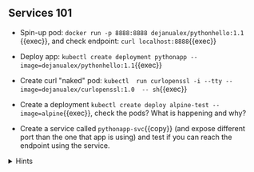 ## Services 101

* Spin-up pod: `docker run -p 8888:8888 dejanualex/pythonhello:1.1 `{{exec}}, and check endpoint: `curl localhost:8888`{{exec}}

* Deploy app: `kubectl create deployment pythonapp --image=dejanualex/pythonhello:1.1`{{exec}}

* Create curl "naked" pod: `kubectl  run curlopenssl -i --tty --image=dejanualex/curlopenssl:1.0  -- sh`{{exec}} 

* Create a deployment `kubectl create deploy alpine-test --image=alpine`{{exec}}, check the pods? What is happening and why?

* Create a service called `pythonapp-svc`{{copy}} (and expose different port than the one that app is using) and test if you can reach the endpoint using the service.

<details>
<summary>Hints</summary>
Create service <code>kubectl expose deployment pythonapp --name=pythonapp-svc --port=8081 --target-port=8888</code>
<br>
Check the endpoint using the service <code>kubectl exec po/curlopenssl -- curl -s pythonapp-svc.default.svc.cluster.local:8081></code>
</details>
